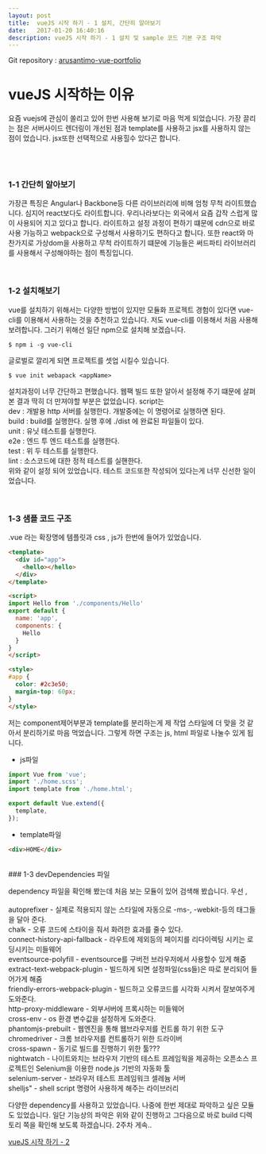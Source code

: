 ```yaml
---
layout: post
title:  vueJS 시작 하기 - 1 설치, 간단히 알아보기
date:   2017-01-20 16:40:16
description: vueJS 시작 하기 - 1 설치 및 sample 코드 기본 구조 파악
---
```


Git repository :
<a href="https://github.com/arusantimo/arusantimo-vue-portfolio" target="_blank">
  arusantimo-vue-portfolio
</a>

# vueJS 시작하는 이유

요즘 vuejs에 관심이 쏠리고 있어 한번 사용해 보기로 마음 먹게 되었습니다.
가장 끌리는 점은 서버사이드 렌더링이 개선된 점과 template를 사용하고 jsx를 사용하지 않는 점이 었습니다.
jsx또한 선택적으로 사용힐수 있다곤 합니다.

<br>
<br>

### 1-1 간단히 알아보기

가장큰 특징은 Angular나 Backbone등 다른 라이브러리에 비해 엄청 무척 라이트했습니다. 심지어 react보다도 라이트합니다.
우리나라보다는 외국에서 요즘 갑작 스럽게 많이 사용되어 지고 있다고 합니다. 라이트하고 설정 과정이 편하기 떄문에 cdn으로 바로 사용
가능하고 webpack으로 구성해서 사용하기도 편하다고 합니다. 또한 react와 마찬가지로 가상dom을 사용하고 무척 라이트하기 떄문에
기능들은 써드파티 라이브러리를 사용해서 구성해야하는 점이 특징입니다.

<br>

### 1-2 설치해보기

vue를 설치하기 위해서는 다양한 방법이 있지만 모듈화 프로젝트 경험이 있다면 vue-cli를 이용해서 사용하는 것을 추천하고 있습니다.
저도 vue-cli를 이용해서 처음 사용해 보려합니다. 그러기 위해선 일단 npm으로 설치해 보겠습니다.
```
$ npm i -g vue-cli
```
글로벌로 깔리게 되면 프로젝트를 셋업 시킬수 있습니다.
```
$ vue init webapack <appName>
```
설치과정이 너무 간단하고 편했습니다. 웹팩 빌드 또한 알아서 설정해 주기 떄문에 살펴본 결과 딱히 더 만져야할 부분은 없었습니다.
script는<br>
dev : 개발용 http 서버를 실행한다. 개발중에는 이 명령어로 실행하면 된다.<br>
build : build를 실행한다. 실행 후에 ./dist 에 완료된 파일들이 있다.<br>
unit : 유닛 테스트를 실행한다.<br>
e2e : 엔드 투 엔드 테스트를 실행한다.<br>
test : 위 두 테스트를 실행한다.<br>
lint : 소스코드에 대한 정적 테스트를 실핸한다.<br>
위와 같이 설정 되어 있었습니다. 테스트 코드또한 작성되어 있다는게 너무 신선한 일이었습니다.

<br>

### 1-3 샘플 코드 구조
.vue 라는 확장명에 템플릿과 css , js가 한번에 들어가 있었습니다.

```html
<template>
  <div id="app">
    <hello></hello>
  </div>
</template>

<script>
import Hello from './components/Hello'
export default {
  name: 'app',
  components: {
    Hello
  }
}
</script>

<style>
#app {
  color: #2c3e50;
  margin-top: 60px;
}
</style>
```

저는 component제어부분과 template를 분리하는게 제 작업 스타일에 더 맞을 것 같아서 분리하기로 마음 먹었습니다.
그렇게 하면 구조는 js, html 파일로 나눌수 있게 됩니다.
<br>
- js파일

```js
import Vue from 'vue';
import './home.scss';
import template from './home.html';

export default Vue.extend({
  template,
});
```
- template파일

```html
<div>HOME</div>
```

<br>
### 1-3 devDependencies 파일

dependency 파일을 확인해 봤는데 처음 보는 모듈이 있어 검색해 봤습니다.
우선 , <br><br>
autoprefixer - 실제로 적용되지 않는 스타일에 자동으로 -ms-, -webkit-등의 태그들을 달아 준다.<br>
chalk - 오류 코드에 스타이을 줘서 화려한 효과를 줄수 있다.<br>
connect-history-api-fallback - 라우트에 제외등의 페이지를 리다이렉팅 시키는 로딩시키는 미들웨어<br>
eventsource-polyfill - eventsource를 구버전 브라우저에서 사용할수 있게 해줌<br>
extract-text-webpack-plugin - 빌드하게 되면 설정파일(css들)은 따로 분리되어 들어가게 해줌<br>
friendly-errors-webpack-plugin - 빌드하고 오류코드를 시각화 시켜서 잘보여주게 도와준다.<br>
http-proxy-middleware - 외부서버에 프록시하는 미들웨어<br>
cross-env - os 환경 변수값을 설정하게 도와준다.<br>
phantomjs-prebuilt - 웹엔진을 통해 웹브라우저를 컨트롤 하기 위한 도구<br>
chromedriver - 크롬 브라우저를 컨트롤하기 위한 드라이버<br>
cross-spawn - 동기로 빌드를 진행하기 위한 툴???<br>
nightwatch - 나이트와치는 브라우저 기반의 테스트 프레임웍을 제공하는 오픈소스 프로젝트인 Selenium을 이용한 node.js 기반의 자동화 툴<br>
selenium-server - 브라우저 테스트 프레임워크 셀레늄 서버<br>
shelljs" - shell script 명령어 사용하게 해주는 라이브러리<br>

다양한 dependency를 사용하고 있었습니다. 나중에 한번 제대로 파악하고 싶은 모듈도 있었습니다. 일단 기능상의 파악은 위와 같이 진행하고
그다음으로 바로 build 디렉토리 쪽을 확인해 보도록 하겠습니다. 2주차 게속..

<a href="https://arusantimo.github.io/2017/01/26/title.html">vueJS 시작 하기 - 2</a>